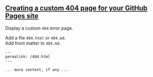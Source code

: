 ## [Creating a custom 404 page for your GitHub Pages site](https://help.github.com/en/github/working-with-github-pages/creating-a-custom-404-page-for-your-github-pages-site)

Display a custom `404` error page.  

Add a file `404.html` or `404.md`.  
Add front matter to `404.md`.  

```
---
permalink: /404.html
---

... more content, if any ...
```
